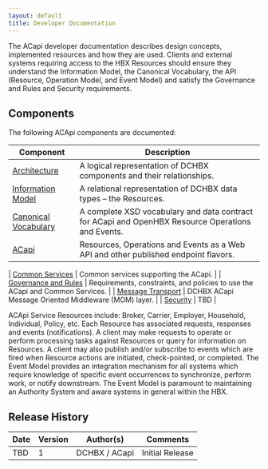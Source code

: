 ```yaml
---
layout: default
title: Developer Documentation
---
```


The ACapi developer documentation describes design concepts, implemented resources and how they are used.  Clients and external systems requiring access to the HBX Resources should ensure they understand the Information Model, the Canonical Vocabulary, the API (Resource, Operation Model, and Event Model) and satisfy the Governance and Rules and Security requirements.

## Components
The following ACApi components are documented:

|Component	|Description |
| --------- | ---------- |
| [Architecture](/architecture)	| A logical representation of DCHBX components and their relationships. |
| [Information Model](/information_model)	| A relational representation of DCHBX data types – the Resources.  |
| [Canonical Vocabulary](/canonical_vocabulary) | A complete XSD vocabulary and data contract for ACapi and OpenHBX Resource Operations and Events. |
| [ACapi](/api)	| Resources, Operations and Events as a Web API and other published endpoint flavors. |

| [Common Services](/common_services)	| Common services supporting the ACapi. |
| [Governance and Rules](/governance)	| Requirements, constraints, and policies to use the ACapi and Common Services. |
| [Message Transport](/message_transport)	| DCHBX ACapi Message Oriented Middleware (MOM) layer. |
| [Security](/security)	| TBD |

ACApi Service Resources include: Broker, Carrier, Employer, Household, Individual, Policy, etc.  Each Resource has associated requests, responses and events (notifications).  A client may make requests to operate or perform processing tasks against Resources or query for information on Resources.  A client may also publish and/or subscribe to events which are fired when Resource actions are initiated, check-pointed, or completed.  The Event Model provides an integration mechanism for all systems which require knowledge of specific event occurrences to synchronize, perform work, or notify downstream.  The Event Model is paramount to maintaining an Authority System and aware systems in general within the HBX.
			
## Release History

|Date	|Version	|Author(s)	|Comments |
| ----- | ----- | ----- | ----- |
| TBD	| 1	    | DCHBX / ACapi	| Initial Release |

